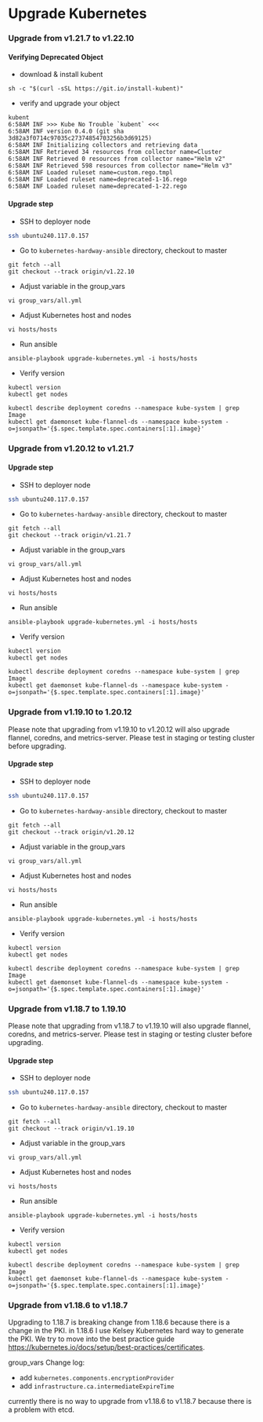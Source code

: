 # Upgrade Kubernetes

### Upgrade from v1.21.7 to v1.22.10

#### Verifying Deprecated Object
* download & install kubent
```
sh -c "$(curl -sSL https://git.io/install-kubent)"
```

* verify and upgrade your object
```
kubent
6:58AM INF >>> Kube No Trouble `kubent` <<<
6:58AM INF version 0.4.0 (git sha 3d82a3f0714c97035c27374854703256b3d69125)
6:58AM INF Initializing collectors and retrieving data
6:58AM INF Retrieved 34 resources from collector name=Cluster
6:58AM INF Retrieved 0 resources from collector name="Helm v2"
6:58AM INF Retrieved 598 resources from collector name="Helm v3"
6:58AM INF Loaded ruleset name=custom.rego.tmpl
6:58AM INF Loaded ruleset name=deprecated-1-16.rego
6:58AM INF Loaded ruleset name=deprecated-1-22.rego
```

#### Upgrade step
* SSH to deployer node
```bash
ssh ubuntu240.117.0.157
```

* Go to `kubernetes-hardway-ansible` directory, checkout to master
```
git fetch --all
git checkout --track origin/v1.22.10
```

* Adjust variable in the group_vars
```
vi group_vars/all.yml
```

* Adjust Kubernetes host and nodes
```
vi hosts/hosts
```

* Run ansible
```
ansible-playbook upgrade-kubernetes.yml -i hosts/hosts
```

* Verify version
```
kubectl version
kubectl get nodes

kubectl describe deployment coredns --namespace kube-system | grep Image
kubectl get daemonset kube-flannel-ds --namespace kube-system -o=jsonpath='{$.spec.template.spec.containers[:1].image}'
```

### Upgrade from v1.20.12 to v1.21.7

#### Upgrade step
* SSH to deployer node
```bash
ssh ubuntu240.117.0.157
```

* Go to `kubernetes-hardway-ansible` directory, checkout to master
```
git fetch --all
git checkout --track origin/v1.21.7
```

* Adjust variable in the group_vars
```
vi group_vars/all.yml
```

* Adjust Kubernetes host and nodes
```
vi hosts/hosts
```

* Run ansible
```
ansible-playbook upgrade-kubernetes.yml -i hosts/hosts
```

* Verify version
```
kubectl version
kubectl get nodes

kubectl describe deployment coredns --namespace kube-system | grep Image
kubectl get daemonset kube-flannel-ds --namespace kube-system -o=jsonpath='{$.spec.template.spec.containers[:1].image}'
```

### Upgrade from v1.19.10 to 1.20.12

Please note that upgrading from v1.19.10 to v1.20.12 will also upgrade flannel, coredns, and metrics-server. Please test in staging or testing cluster before upgrading.

#### Upgrade step
* SSH to deployer node
```bash
ssh ubuntu240.117.0.157
```

* Go to `kubernetes-hardway-ansible` directory, checkout to master
```
git fetch --all
git checkout --track origin/v1.20.12
```

* Adjust variable in the group_vars
```
vi group_vars/all.yml
```

* Adjust Kubernetes host and nodes
```
vi hosts/hosts
```

* Run ansible
```
ansible-playbook upgrade-kubernetes.yml -i hosts/hosts
```

* Verify version
```
kubectl version
kubectl get nodes

kubectl describe deployment coredns --namespace kube-system | grep Image
kubectl get daemonset kube-flannel-ds --namespace kube-system -o=jsonpath='{$.spec.template.spec.containers[:1].image}'
```

### Upgrade from v1.18.7 to 1.19.10

Please note that upgrading from v1.18.7 to v1.19.10 will also upgrade flannel, coredns, and metrics-server. Please test in staging or testing cluster before upgrading.

#### Upgrade step
* SSH to deployer node
```bash
ssh ubuntu240.117.0.157
```

* Go to `kubernetes-hardway-ansible` directory, checkout to master
```
git fetch --all
git checkout --track origin/v1.19.10
```

* Adjust variable in the group_vars
```
vi group_vars/all.yml
```

* Adjust Kubernetes host and nodes
```
vi hosts/hosts
```

* Run ansible
```
ansible-playbook upgrade-kubernetes.yml -i hosts/hosts
```

* Verify version
```
kubectl version
kubectl get nodes

kubectl describe deployment coredns --namespace kube-system | grep Image
kubectl get daemonset kube-flannel-ds --namespace kube-system -o=jsonpath='{$.spec.template.spec.containers[:1].image}'
```

### Upgrade from v1.18.6 to v1.18.7

Upgrading to 1.18.7 is breaking change from 1.18.6 because there is a change in the PKI. in 1.18.6 I use Kelsey Kubernetes hard way to generate the PKI. We try to move into the best practice guide https://kubernetes.io/docs/setup/best-practices/certificates.

group_vars Change log:

- add `kubernetes.components.encryptionProvider`
- add `infrastructure.ca.intermediateExpireTime`

currently there is no way to upgrade from v1.18.6 to v1.18.7 because there is a problem with etcd.
